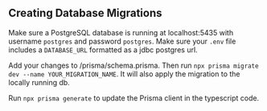 ## Creating Database Migrations
Make sure a PostgreSQL database is running at localhost:5435 with username `postgres` and password `postgres`.
Make sure your `.env` file includes a `DATABASE_URL` formatted as a jdbc postgres url.

Add your changes to /prisma/schema.prisma.
Then run `npx prisma migrate dev --name YOUR_MIGRATION_NAME`.
It will also apply the migration to the locally running db.

Run `npx prisma generate` to update the Prisma client in the typescript code.
